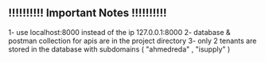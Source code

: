 ## !!!!!!!!!! Important Notes !!!!!!!!!!

1- use localhost:8000 instead of the ip 127.0.0.1:8000
2- database & postman collection for apis are in the project directory
3- only 2 tenants are stored in the database with subdomains ( "ahmedreda" , "isupply" )